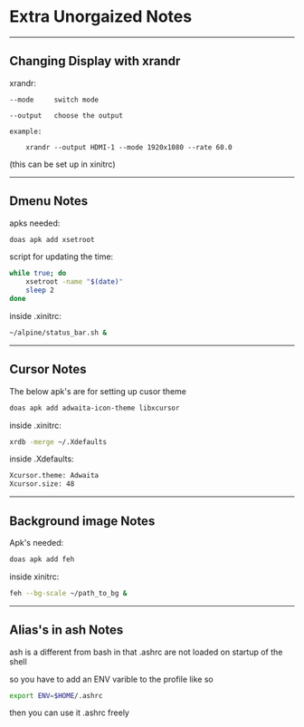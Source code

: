 # Extra Unorgaized Notes
---
## Changing Display with xrandr
xrandr:

    --mode     switch mode

    --output   choose the output

    example:

        xrandr --output HDMI-1 --mode 1920x1080 --rate 60.0

(this can be set up in xinitrc)

---
## Dmenu Notes

apks needed:
```sh
doas apk add xsetroot
```


script for updating the time:

```sh
while true; do
    xsetroot -name "$(date)"
    sleep 2
done
```

inside .xinitrc:
```sh
~/alpine/status_bar.sh &
```

---
## Cursor Notes
The below apk's are for setting up cusor theme


```sh
doas apk add adwaita-icon-theme libxcursor
```


inside .xinitrc:
```sh
xrdb -merge ~/.Xdefaults
```
inside .Xdefaults:
```sh
Xcursor.theme: Adwaita
Xcursor.size: 48
```

---
## Background image Notes
Apk's needed:

```sh
doas apk add feh
```

inside xinitrc:
```sh
feh --bg-scale ~/path_to_bg &
```

---
## Alias's in ash Notes
ash is a different from bash in that .ashrc are not loaded on startup of the shell

so you have to add an ENV varible to the profile like so

```sh
export ENV=$HOME/.ashrc
```
then you can use it .ashrc freely





